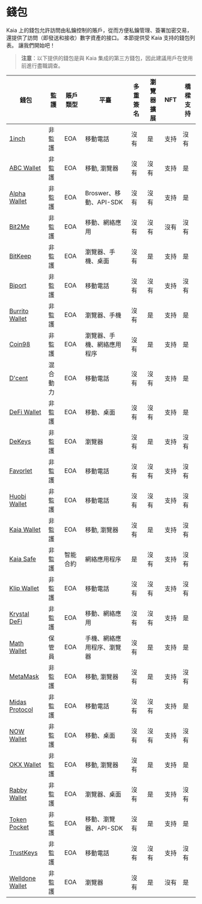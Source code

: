 # 錢包

Kaia 上的錢包允許訪問由私鑰控制的賬戶，從而方便私鑰管理、簽署加密交易，還提供了訪問（即發送和接收）數字資產的接口。 本節提供受 Kaia 支持的錢包列表。 讓我們開始吧！

> **注意**：以下提供的錢包是與 Kaia 集成的第三方錢包，因此建議用戶在使用前進行盡職調查。

| 錢包                                                 | 監護   | 賬戶類型 | 平臺                 | 多重簽名 | 瀏覽器擴展 | NFT | 橋樑支持 |
| -------------------------------------------------- | ---- | ---- | ------------------ | ---- | ----- | --- | ---- |
| [1inch](https://1inch.io/wallet/)                  | 非監護  | EOA  | 移動電話               | 沒有   | 是     | 支持  | 沒有   |
| [ABC Wallet](https://myabcwallet.io/en/)           | 非監護  | EOA  | 移動, 瀏覽器            | 沒有   | 沒有    | 支持  | 是    |
| [Alpha Wallet](https://alphawallet.com/)           | 非監護  | EOA  | Broswer、移動、API-SDK | 沒有   | 沒有    | 支持  | 是    |
| [Bit2Me](https://bit2me.com/suite/wallet-klaytn)   | 非監護  | EOA  | 移動、網絡應用            | 沒有   | 沒有    | 沒有  | 沒有   |
| [BitKeep](https://bitkeep.com/)                    | 非監護  | EOA  | 瀏覽器、手機、桌面          | 沒有   | 是     | 支持  | 是    |
| [Biport](https://biport.io/#/)                     | 非監護  | EOA  | 移動電話               | 沒有   | 沒有    | 支持  | 沒有   |
| [Burrito Wallet](https://www.burritowallet.com/en) | 非監護  | EOA  | 瀏覽器、手機             | 沒有   | 是     | 支持  | 是    |
| [Coin98](https://coin98.com/)                      | 非監護  | EOA  | 瀏覽器、手機、網絡應用程序      | 沒有   | 是     | 支持  | 是    |
| [D'cent](https://dcentwallet.com/)                 | 混合動力 | EOA  | 移動電話               | 沒有   | 沒有    | 支持  | 是    |
| [DeFi Wallet](https://crypto.com/defi-wallet)      | 非監護  | EOA  | 移動、桌面              | 沒有   | 沒有    | 支持  | 是    |
| [DeKeys](https://www.atomrigs.io/)                 | 非監護  | EOA  | 瀏覽器                | 沒有   | 是     | 支持  | 沒有   |
| [Favorlet](https://favorlet.io/)                   | 非監護  | EOA  | 移動電話               | 沒有   | 沒有    | 支持  | 沒有   |
| [Huobi Wallet](https://www.itoken.com/en)          | 非監護  | EOA  | 移動電話               | 沒有   | 沒有    | 支持  | 沒有   |
| [Kaia Wallet](https://www.kaiawallet.io/en_US/)    | 非監護  | EOA  | 移動, 瀏覽器            | 沒有   | 是     | 支持  | 沒有   |
| [Kaia Safe](https://safe.kaia.io/)                 | 非監護  | 智能合約 | 網絡應用程序             | 是    | 沒有    | 支持  | 沒有   |
| [Klip Wallet](https://klipwallet.com/)             | 非監護  | EOA  | 移動電話               | 沒有   | 沒有    | 支持  | 沒有   |
| [Krystal DeFi](https://krystal.app/)               | 非監護  | EOA  | 移動、網絡應用            | 沒有   | 沒有    | 支持  | 是    |
| [Math Wallet](https://mathwallet.org/en-us/)       | 保管員  | EOA  | 手機、網絡應用程序、瀏覽器      | 沒有   | 是     | 支持  | 是    |
| [MetaMask](https://metamask.io/)                   | 非監護  | EOA  | 移動, 瀏覽器            | 沒有   | 是     | 支持  | 沒有   |
| [Midas Protocol](https://midasprotocol.io/)        | 非監護  | EOA  | 移動電話               | 沒有   | 沒有    | 支持  | 是    |
| [NOW Wallet](https://walletnow.app/)               | 非監護  | EOA  | 移動、桌面              | 沒有   | 沒有    | 支持  | 沒有   |
| [OKX Wallet](https://www.okx.com/web3)             | 非監護  | EOA  | 移動, 瀏覽器            | 沒有   | 是     | 支持  | 是    |
| [Rabby Wallet](https://rabby.io/)                  | 非監護  | EOA  | 瀏覽器、桌面             | 沒有   | 是     | 支持  | 沒有   |
| [Token Pocket](https://www.tokenpocket.pro/en)     | 非監護  | EOA  | 移動、瀏覽器、API-SDK     | 沒有   | 是     | 支持  | 是    |
| [TrustKeys](https://trustkeys.network/)            | 非監護  | EOA  | 移動電話               | 沒有   | 沒有    | 支持  | 沒有   |
| [Welldone Wallet](https://welldonestudio.io/)      | 非監護  | EOA  | 瀏覽器                | 沒有   | 是     | 沒有  | 是    |
